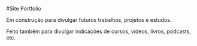 #Site Portfolio

Em construção para divulgar futuros trabalhos, projetos e estudos. 

Feito também para divulgar indicações de cursos, vídeos, livros, podcasts, etc.


